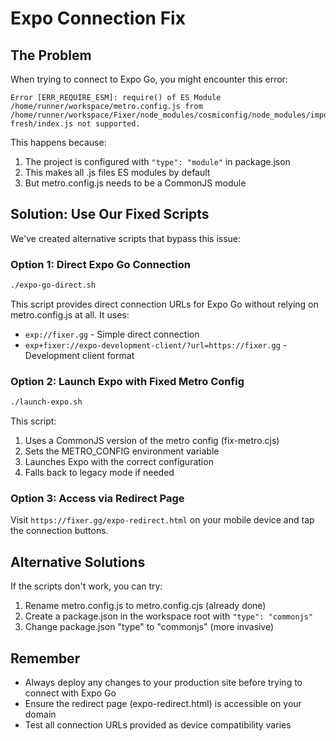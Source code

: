 # Expo Connection Fix

## The Problem

When trying to connect to Expo Go, you might encounter this error:

```
Error [ERR_REQUIRE_ESM]: require() of ES Module /home/runner/workspace/metro.config.js from /home/runner/workspace/Fixer/node_modules/cosmiconfig/node_modules/import-fresh/index.js not supported.
```

This happens because:
1. The project is configured with `"type": "module"` in package.json
2. This makes all .js files ES modules by default
3. But metro.config.js needs to be a CommonJS module

## Solution: Use Our Fixed Scripts

We've created alternative scripts that bypass this issue:

### Option 1: Direct Expo Go Connection

```bash
./expo-go-direct.sh
```

This script provides direct connection URLs for Expo Go without relying on metro.config.js at all. It uses:
- `exp://fixer.gg` - Simple direct connection
- `exp+fixer://expo-development-client/?url=https://fixer.gg` - Development client format

### Option 2: Launch Expo with Fixed Metro Config

```bash
./launch-expo.sh
```

This script:
1. Uses a CommonJS version of the metro config (fix-metro.cjs)
2. Sets the METRO_CONFIG environment variable
3. Launches Expo with the correct configuration
4. Falls back to legacy mode if needed

### Option 3: Access via Redirect Page

Visit `https://fixer.gg/expo-redirect.html` on your mobile device and tap the connection buttons.

## Alternative Solutions

If the scripts don't work, you can try:

1. Rename metro.config.js to metro.config.cjs (already done)
2. Create a package.json in the workspace root with `"type": "commonjs"`
3. Change package.json "type" to "commonjs" (more invasive)

## Remember

- Always deploy any changes to your production site before trying to connect with Expo Go
- Ensure the redirect page (expo-redirect.html) is accessible on your domain
- Test all connection URLs provided as device compatibility varies